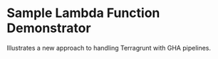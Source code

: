 # Sample Lambda Function Demonstrator

Illustrates a new approach to handling Terragrunt with GHA pipelines.

